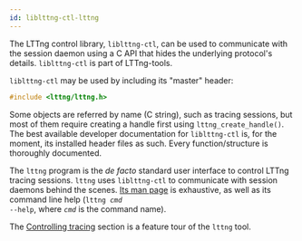 ```yaml
---
id: liblttng-ctl-lttng
---
```


The LTTng control library, `liblttng-ctl`, can be used to communicate
with the session daemon using a C API that hides the underlying
protocol's details. `liblttng-ctl` is part of LTTng-tools.

`liblttng-ctl` may be used by including its "master" header:

~~~ c
#include <lttng/lttng.h>
~~~

Some objects are referred by name (C string), such as tracing sessions,
but most of them require creating a handle first using
`lttng_create_handle()`. The best available developer documentation for
`liblttng-ctl` is, for the moment, its installed header files as such.
Every function/structure is thoroughly documented.

The `lttng` program is the _de facto_ standard user interface to
control LTTng tracing sessions. `lttng` uses `liblttng-ctl` to
communicate with session daemons behind the scenes.
<a href="/man/1/lttng/v2.7" class="ext">Its man page</a> is exhaustive, as
well as its command line help (<code>lttng <em>cmd</em> --help</code>,
where <code><em>cmd</em></code> is the command name).

The [Controlling tracing](#doc-controlling-tracing) section is a feature
tour of the `lttng` tool.
